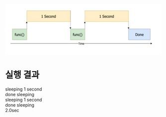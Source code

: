 ![](diagram.png)

# 실행 결과  
sleeping 1 second  
done sleeping  
sleeping 1 second  
done sleeping  
2.0sec  

